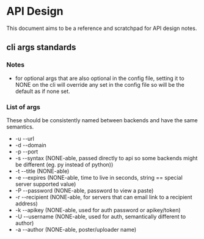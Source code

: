 

# API Design

This document aims to be a reference and scratchpad for API design notes.


## cli args standards

### Notes

- for optional args that are also optional in the config file, setting it to
  NONE on the cli will override any set in the config file so will be the
  default as if none set.

### List of args

These should be consistently named between backends and have the same semantics.

* -u --url
* -d --domain
* -p --port
* -s --syntax (NONE-able, passed directly to api so some backends might be
  different (eg. py instead of python))
* -t --title (NONE-able)
* -e --expires (NONE-able, time to live in seconds, string == special server supported value)
* -P --password (NONE-able, password to view a paste)
* -r --recipient (NONE-able, for servers that can email link to a recipient
  address)
* -k --apikey (NONE-able, used for auth password or apikey/token)
* -U --username (NONE-able, used for auth, semantically different to author)
* -a --author (NONE-able, poster/uploader name)
